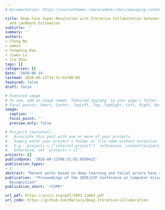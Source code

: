 ```yaml
---
# Documentation: https://sourcethemes.com/academic/docs/managing-content/

title: Deep Face Super-Resolution with Iterative Collaboration between Attentive Recovery
  and Landmark Estimation
subtitle: ''
summary: ''
authors:
- Cheng Ma
- admin
- Yongming Rao
- Jiwen Lu
- Jie Zhou
tags: []
categories: []
date: '2020-06-14'
lastmod: 2020-09-12T14:51:03+08:00
featured: false
draft: false

# Featured image
# To use, add an image named `featured.jpg/png` to your page's folder.
# Focal points: Smart, Center, TopLeft, Top, TopRight, Left, Right, BottomLeft, Bottom, BottomRight.
image:
  caption: ''
  focal_point: ''
  preview_only: false

# Projects (optional).
#   Associate this post with one or more of your projects.
#   Simply enter your project's folder or file name without extension.
#   E.g. `projects = ["internal-project"]` references `content/project/deep-learning/index.md`.
#   Otherwise, set `projects = []`.
projects: []
publishDate: '2020-09-12T06:51:03.059942Z'
publication_types:
- 1
abstract: "Recent works based on deep learning and facial priors have succeeded in super-resolving severely degraded facial images. However, the prior knowledge is not fully exploited in existing methods, since facial priors such as landmark and component maps are always estimated by low-resolution or coarsely super-resolved images, which may be inaccurate and thus affect the recovery performance. In this paper, we propose a deep face super-resolution (FSR) method with iterative collaboration between two recurrent networks which focus on facial image recovery and landmark estimation respectively. In each recurrent step, the recovery branch utilizes the prior knowledge of landmarks to yield higher-quality images which facilitate more accurate landmark estimation in turn. Therefore, the iterative information interaction between two processes boosts the performance of each other progressively. Moreover, a new attentive fusion module is designed to strengthen the guidance of landmark maps, where facial components are generated individually and aggregated attentively for better restoration. Quantitative and qualitative experimental results show the proposed method significantly outperforms state-of-the-art FSR methods in recovering high-quality face images."
publication: '*Proceedings of the IEEE/CVF Conference on Computer Vision and Pattern
  Recognition*'
publication_short: '*CVPR*'

url_pdf: https://arxiv.org/pdf/2003.13063.pdf
url_code: https://github.com/Maclory/Deep-Iterative-Collaboration
---
```

